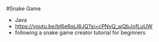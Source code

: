 #Snake Game
- Java
- https://youtu.be/bI6e6qjJ8JQ?si=cPNvQ_wQbJofLuUW
- following a snake game creator tutorial for beginners
